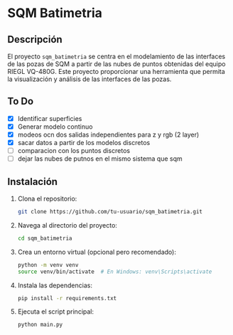 # SQM Batimetria

## Descripción

El proyecto `sqm_batimetria` se centra en el modelamiento de las interfaces de las pozas de SQM a partir de las nubes de puntos obtenidas del equipo RIEGL VQ-480G. Este proyecto proporcionar una herramienta que permita la visualización y análisis de las interfaces de las pozas.

## To Do
- [x] Identificar superficies
- [x] Generar modelo continuo
- [x] modeos ocn dos salidas independientes para z y rgb (2 layer)
- [x] sacar datos a partir de los modelos discretos
- [ ] comparacion con los puntos discretos
- [ ] dejar las nubes de putnos en el mismo sistema que sqm

## Instalación

1. Clona el repositorio:
   ```bash
   git clone https://github.com/tu-usuario/sqm_batimetria.git
   ```

2. Navega al directorio del proyecto:
   ```bash
   cd sqm_batimetria
   ```

3. Crea un entorno virtual (opcional pero recomendado):
   ```bash
   python -m venv venv
   source venv/bin/activate  # En Windows: venv\Scripts\activate
   ```

4. Instala las dependencias:
   ```bash
   pip install -r requirements.txt
   ```

5. Ejecuta el script principal:
   ```bash
   python main.py
   ```

